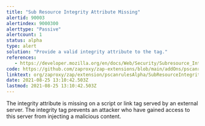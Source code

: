 ```yaml
---
title: "Sub Resource Integrity Attribute Missing"
alertid: 90003
alertindex: 9000300
alerttype: "Passive"
alertcount: 1
status: alpha
type: alert
solution: "Provide a valid integrity attribute to the tag."
references:
   - https://developer.mozilla.org/en/docs/Web/Security/Subresource_Integrity
code: https://github.com/zaproxy/zap-extensions/blob/main/addOns/pscanrulesAlpha/src/main/java/org/zaproxy/zap/extension/pscanrulesAlpha/SubResourceIntegrityAttributeScanRule.java
linktext: org/zaproxy/zap/extension/pscanrulesAlpha/SubResourceIntegrityAttributeScanRule.java
date: 2021-08-25 13:10:42.503Z
lastmod: 2021-08-25 13:10:42.503Z
---
```

The integrity attribute is missing on a script or link tag served by an external server. The integrity tag prevents an attacker who have gained access to this server from injecting a malicious content. 
